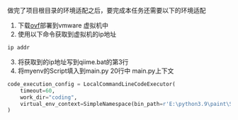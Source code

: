 做完了项目根目录的环境适配之后，要完成本任务还需要以下的环境适配
1. 下载[ovf](https://huggingface.co/zhishidiannaoka/bioAgent/tree/main/03DNASequenceReading/VirtualMachine)部署到vmware 虚拟机中
2. 使用以下命令获取到虚拟机的ip地址
``` cmd
ip addr
```
3. 将获取到的ip地址写到qiime.bat的第3行
4. 将myenv的Script填入到main.py 20行中
main.py上下文
``` python
code_execution_config = LocalCommandLineCodeExecutor(
    timeout=60,
    work_dir="coding",
    virtual_env_context=SimpleNamespace(bin_path=r'E:\python3.9\paint\Scripts')
)
```